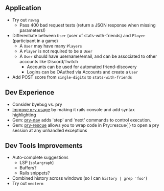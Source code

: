 ## Application
- Try out `rswag`
  - Pass 400 bad request tests (return a JSON response when missing parameters!)
- Differentiate between `User` (user of stats-with-friends) and `Player` (participant in a game)
  - A `User` may have many `Players`
  - A `Player` is not required to be a `User`
  - A `User` should have username/email, and can be associated to other accounts like Discord/Twitch
    - Accounts can be used for automated friend-discovery
    - Logins can be OAuthed via Accounts and create a `User`
- Add POST score from `single-digits` to `stats-with-friends` 

## Dev Experience
- Consider byebug vs. pry
- [Improve `pry` usage](https://github.com/pry/pry#use-pry-as-your-rails-console) by making it rails console and add syntax highlighting
- Gem: [pry-nav](https://rubygems.org/gems/pry-nav/versions/0.3.0) adds 'step' and 'next' commands to control execution.
- Gem: [pry-rescue](https://rubygems.org/gems/pry-rescue/versions/1.5.2) allows you to wrap code in Pry::rescue{ } to open a pry session at any unhandled exceptions

## Dev Tools Improvements
- Auto-complete suggestions
  - LSP (`solargraph`)
  - Buffers?
  - Rails snippets? 
- Combined history across windows (so I can `history | grep 'foo'`)
- Try out `neoterm`

